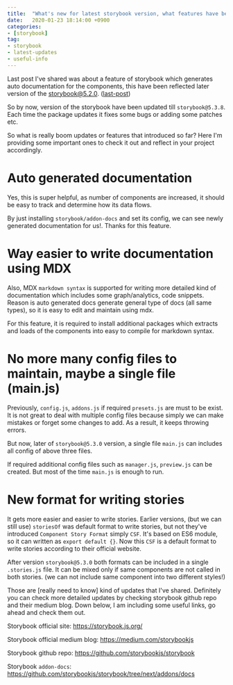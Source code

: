 ```yaml
---
title:  "What's new for latest storybook version, what features have been added in later of `storybook@^5.2.0`"
date:   2020-01-23 18:14:00 +0900
categories: 
- [storybook]
tag:
- storybook
- latest-updates
- useful-info
---
```


Last post I've shared was about a feature of storybook which generates auto documentation for the components, this have been reflected later version of the storybook@5.2.0. ([last-post](2020-01-17-storybook-addon-docs.md))

So by now, version of the storybook have been updated till `storybook@5.3.8`. Each time the package updates it fixes some bugs or adding some patches etc.

So what is really boom updates or features that introduced so far?
Here I'm providing some important ones to check it out and reflect in your project accordingly.

# Auto generated documentation 

Yes, this is super helpful, as number of components are increased, it should be easy to track and determine how its data flows.

By just installing `storybook/addon-docs` and set its config, we can see newly generated documentation for us!. Thanks for this feature.

# Way easier to write documentation using MDX

Also, MDX `markdown syntax` is supported for writing more detailed kind of documentation which includes some graph/analytics, code snippets. Reason is auto generated docs generate general type of docs (all same types), so it is easy to edit and maintain using mdx.

For this feature, it is required to install additional packages which extracts and loads of the components into easy to compile for markdown syntax.

# No more many config files to maintain, maybe a single file (main.js)

Previously, `config.js`, `addons.js` if required `presets.js` are must to be exist. It is not great to deal with multiple config files because simply we can make mistakes or forget some changes to add. As a result, it keeps throwing errors.

But now, later of `storybook@5.3.0` version, a single file `main.js` can includes all config of above three files.

If required additional config files such as `manager.js`, `preview.js` can be created. But most of the time `main.js` is enough to run.

# New format for writing stories

It gets more easier and easier to write stories. Earlier versions, (but we can still use) `storiesOf` was default format to write stories, but not they've introduced `Component Story Format` simply `CSF`. It's based on ES6 module, so it can written as `export default {}`. Now this `CSF` is a default format to write stories according to their official website.

After version `storybook@5.3.0` both formats can be included in a single `.stories.js` file. It can be mixed only if same components are not called in both stories. (we can not include same component into two different styles!)

Those are [really need to know] kind of updates that I've shared. Definitely you can check more detailed updates by checking storybook github repo and their medium blog.
Down below, I am including some useful links, go ahead and check them out.

Storybook official site: <https://storybook.js.org/>

Storybook official medium blog: <https://medium.com/storybookjs>

Storybook github repo: <https://github.com/storybookjs/storybook>

Storybook `addon-docs`: <https://github.com/storybookjs/storybook/tree/next/addons/docs>
